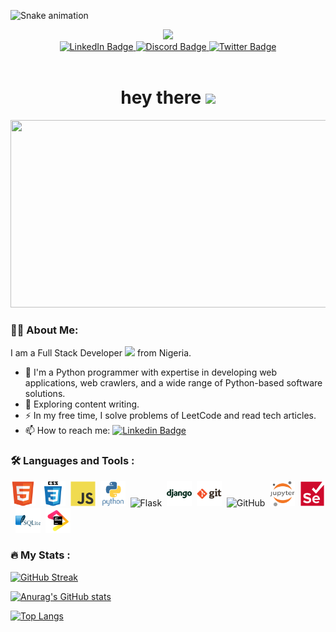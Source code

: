 ![Snake animation](https://github.com/Mz-scripter/Mz-scripter/blob/output/github-contribution-grid-snake.svg)

<div id="header" align="center">
  <img src="https://pbs.twimg.com/profile_banners/1762771364233060352/1728755518/1080x360" width="700"/>
  <div id="badges">
    <a href="https://www.linkedin.com/in/muheez-adeko-1818852b6/">
      <img src="https://img.shields.io/badge/LinkedIn-blue?style=for-the-badge&logo=linkedin&logoColor=white" alt="LinkedIn Badge"/>
    </a>
    <a href="https://discord.com/channels/@mzscripter">
      <img src="https://img.shields.io/badge/Discord-purple?style=for-the-badge&logo=discord&logoColor=white" alt="Discord Badge"/>
    </a>
    <a href="https://x.com/Mz_Scripter">
      <img src="https://img.shields.io/badge/X-black?style=for-the-badge&logo=x&logoColor=white" alt="Twitter Badge"/>
    </a>
</div>
  <img src="https://komarev.com/ghpvc/?username=Mz-scripter&style=flat-square&color=red" alt=""/>
  <h1>
    hey there
    <img src="https://media.giphy.com/media/hvRJCLFzcasrR4ia7z/giphy.gif" width="30px"/>
  </h1>
</div>

<div align="center">
  <img src="https://media.giphy.com/media/qgQUggAC3Pfv687qPC/giphy.gif?cid=790b7611r2sknbg5vsgtj9s50fk07a15gs6cbp97dcnellya&ep=v1_gifs_search&rid=giphy.gif&ct=g" width="600" height="300"/>
</div>

### :man_technologist: About Me:
I am a Full Stack Developer <img src="https://media.giphy.com/media/WUlplcMpOCEmTGBtBW/giphy.gif" width="30"> from Nigeria.
- :telescope: I'm a Python programmer with expertise in developing web applications, web crawlers, and a wide range of Python-based software solutions.
- :seedling: Exploring content writing.
- :zap: In my free time, I solve problems of LeetCode and read tech articles.
- :mailbox: How to reach me: [![Linkedin Badge](https://img.shields.io/badge/-LinkedIn-blue?style=flat&logo=Linkedin&logoColor=white)](https://www.linkedin.com/in/muheez-adeko-1818852b6/)

### :hammer_and_wrench: Languages and Tools :
<div>
  <img src="https://github.com/devicons/devicon/blob/master/icons/html5/html5-original.svg" title="HTML5" alt="HTML" width="40px" height="40px"/>&nbsp;
  <img src="https://github.com/devicons/devicon/blob/master/icons/css3/css3-original-wordmark.svg" title="CSS3" alt="CSS" width="40px" height="40px"/>&nbsp;
  <img src="https://github.com/devicons/devicon/blob/master/icons/javascript/javascript-original.svg" title="JavaScript" alt="JavaScript" width="40px" height="40px"/>&nbsp;
  <img src="https://github.com/devicons/devicon/blob/master/icons/python/python-original-wordmark.svg" title="Python" alt="Python" width="40px" height="40px"/>&nbsp;
  <img src="https://www.svgrepo.com/show/508915/flask.svg" title="Flask" alt="Flask" width="40px" height="40px"/>&nbsp;
  <img src="https://github.com/devicons/devicon/blob/master/icons/django/django-plain-wordmark.svg" title="Django" alt="Django" width="40px" height="40px"/>&nbsp;
  <img src="https://github.com/devicons/devicon/blob/master/icons/git/git-original-wordmark.svg" title="Git" alt="Git" width="40px" height="40px"/>&nbsp;
  <img src="https://www.svgrepo.com/show/416517/code-github-hosting.svg" title="GitHub" alt="GitHub" width="40px" height="40px"/>&nbsp;
  <img src="https://github.com/devicons/devicon/blob/master/icons/jupyter/jupyter-original-wordmark.svg" title="Jupyter" alt="Jupyter" width="40px" height="40px"/>&nbsp;
  <img src="https://github.com/devicons/devicon/blob/master/icons/selenium/selenium-original.svg" title="Selenium" alt="Selenium" width="40px" height="40px"/>&nbsp;
  <img src="https://github.com/devicons/devicon/blob/master/icons/sqlite/sqlite-original-wordmark.svg" title="SQLite" alt="SQLite" width="40px" height="40px"/>&nbsp;
  <img src="https://github.com/devicons/devicon/blob/master/icons/jetbrains/jetbrains-original.svg" title="JetBrains" alt="JetBrains" width="40px" height="40px"/>&nbsp;
</div>

### :fire: My Stats :
[![GitHub Streak](http://streak-stats.demolab.com?user=Mz-scripter&theme=nightowl)](https://git.io/streak-stats)
  
 [![Anurag's GitHub stats](https://github-readme-stats.vercel.app/api?username=Mz-scripter&count_private=true&show_icons=true&theme=tokyonight)](https://github.com/anuraghazra/github-readme-stats)
  
  [![Top Langs](https://github-readme-stats.vercel.app/api/top-langs/?username=Mz-scripter&layout=compact&theme=vision-friendly-dark)](https://github.com/anuraghazra/github-readme-stats)



